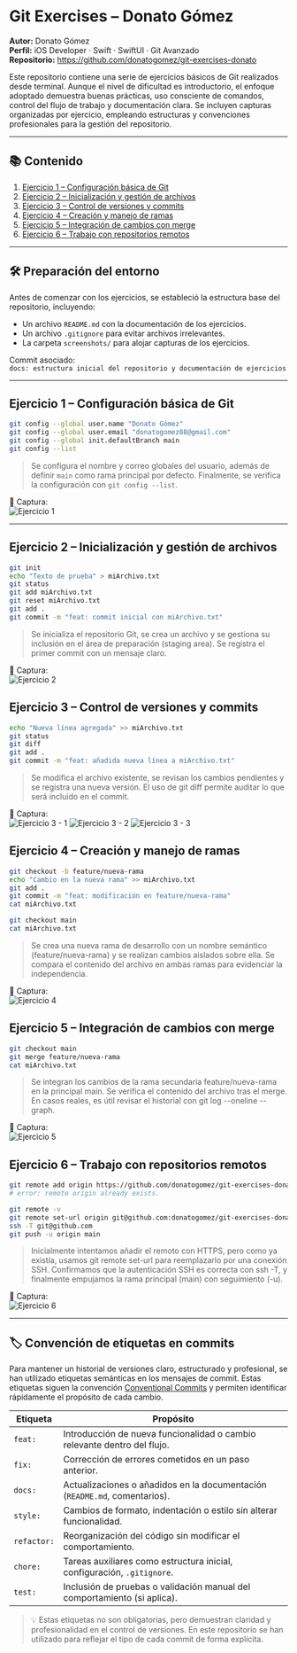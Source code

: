 # Git Exercises – Donato Gómez
**Autor:** Donato Gómez  
**Perfil:** iOS Developer · Swift · SwiftUI · Git Avanzado  
**Repositorio:** https://github.com/donatogomez/git-exercises-donato

Este repositorio contiene una serie de ejercicios básicos de Git realizados desde terminal. Aunque el nivel de dificultad es introductorio, el enfoque adoptado demuestra buenas prácticas, uso consciente de comandos, control del flujo de trabajo y documentación clara. Se incluyen capturas organizadas por ejercicio, empleando estructuras y convenciones profesionales para la gestión del repositorio.

---

## 📚 Contenido

1. [Ejercicio 1 – Configuración básica de Git](#ejercicio-1--configuración-básica-de-git)
2. [Ejercicio 2 – Inicialización y gestión de archivos](#ejercicio-2--inicialización-y-gestión-de-archivos)
3. [Ejercicio 3 – Control de versiones y commits](#ejercicio-3--control-de-versiones-y-commits)
4. [Ejercicio 4 – Creación y manejo de ramas](#ejercicio-4--creación-y-manejo-de-ramas)
5. [Ejercicio 5 – Integración de cambios con merge](#ejercicio-5--integración-de-cambios-con-merge)
6. [Ejercicio 6 – Trabajo con repositorios remotos](#ejercicio-6--trabajo-con-repositorios-remotos)

---

## 🛠️ Preparación del entorno

Antes de comenzar con los ejercicios, se estableció la estructura base del repositorio, incluyendo:

- Un archivo `README.md` con la documentación de los ejercicios.
- Un archivo `.gitignore` para evitar archivos irrelevantes.
- La carpeta `screenshots/` para alojar capturas de los ejercicios.

Commit asociado:  
`docs: estructura inicial del repositorio y documentación de ejercicios`

---

## Ejercicio 1 – Configuración básica de Git

```bash
git config --global user.name "Donato Gómez"
git config --global user.email "donatogomez88@gmail.com"
git config --global init.defaultBranch main
git config --list
```
> Se configura el nombre y correo globales del usuario, además de definir `main` como rama principal por defecto. Finalmente, se verifica la configuración con `git config --list`.

📸 Captura:  
![Ejercicio 1](./screenshots/ejercicio1-configuracion.png)

---

## Ejercicio 2 – Inicialización y gestión de archivos

```bash
git init
echo "Texto de prueba" > miArchivo.txt
git status
git add miArchivo.txt
git reset miArchivo.txt
git add .
git commit -m "feat: commit inicial con miArchivo.txt"
```
> Se inicializa el repositorio Git, se crea un archivo y se gestiona su inclusión en el área de preparación (staging area). Se registra el primer commit con un mensaje claro.

📸 Captura:  
![Ejercicio 2](./screenshots/ejercicio2-init-add-commit.png)

## Ejercicio 3 – Control de versiones y commits

```bash
echo "Nueva línea agregada" >> miArchivo.txt
git status
git diff
git add .
git commit -m "feat: añadida nueva línea a miArchivo.txt"
```
> Se modifica el archivo existente, se revisan los cambios pendientes y se registra una nueva versión. El uso de git diff permite auditar lo que será incluido en el commit.

📸 Captura:  
![Ejercicio 3 - 1](./screenshots/ejercicio3-status-diff-commit-1.png)
![Ejercicio 3 - 2](./screenshots/ejercicio3-status-diff-commit-2.png)
![Ejercicio 3 - 3](./screenshots/ejercicio3-status-diff-commit-3.png)

## Ejercicio 4 – Creación y manejo de ramas

```bash
git checkout -b feature/nueva-rama
echo "Cambio en la nueva rama" >> miArchivo.txt
git add .
git commit -m "feat: modificación en feature/nueva-rama"
cat miArchivo.txt

git checkout main
cat miArchivo.txt
```
> Se crea una nueva rama de desarrollo con un nombre semántico (feature/nueva-rama) y se realizan cambios aislados sobre ella. Se compara el contenido del archivo en ambas ramas para evidenciar la independencia.

📸 Captura:  
![Ejercicio 4](./screenshots/ejercicio4-branch-checkout.png)

## Ejercicio 5 – Integración de cambios con merge

```bash
git checkout main
git merge feature/nueva-rama
cat miArchivo.txt
```
> Se integran los cambios de la rama secundaria feature/nueva-rama en la principal main. Se verifica el contenido del archivo tras el merge. En casos reales, es útil revisar el historial con git log --oneline --graph.

📸 Captura:  
![Ejercicio 5](./screenshots/ejercicio5-merge-main.png)

## Ejercicio 6 – Trabajo con repositorios remotos

```bash
git remote add origin https://github.com/donatogomez/git-exercises-donato.git
# error: remote origin already exists.

git remote -v
git remote set-url origin git@github.com:donatogomez/git-exercises-donato.git
ssh -T git@github.com
git push -u origin main
```
> Inicialmente intentamos añadir el remoto con HTTPS, pero como ya existía, usamos git remote set-url para reemplazarlo por una conexión SSH. Confirmamos que la autenticación SSH es correcta con ssh -T, y finalmente empujamos la rama principal (main) con seguimiento (-u).

📸 Captura:  
![Ejercicio 6](./screenshots/ejercicio6-push.png)

---

## 🏷️ Convención de etiquetas en commits

Para mantener un historial de versiones claro, estructurado y profesional, se han utilizado etiquetas semánticas en los mensajes de commit. Estas etiquetas siguen la convención [Conventional Commits](https://www.conventionalcommits.org/) y permiten identificar rápidamente el propósito de cada cambio.

| Etiqueta     | Propósito                                                                 |
|--------------|---------------------------------------------------------------------------|
| `feat:`      | Introducción de nueva funcionalidad o cambio relevante dentro del flujo. |
| `fix:`       | Corrección de errores cometidos en un paso anterior.                     |
| `docs:`      | Actualizaciones o añadidos en la documentación (`README.md`, comentarios). |
| `style:`     | Cambios de formato, indentación o estilo sin alterar funcionalidad.      |
| `refactor:`  | Reorganización del código sin modificar el comportamiento.               |
| `chore:`     | Tareas auxiliares como estructura inicial, configuración, `.gitignore`.  |
| `test:`      | Inclusión de pruebas o validación manual del comportamiento (si aplica). |

> 💡 Estas etiquetas no son obligatorias, pero demuestran claridad y profesionalidad en el control de versiones. En este repositorio se han utilizado para reflejar el tipo de cada commit de forma explícita.
